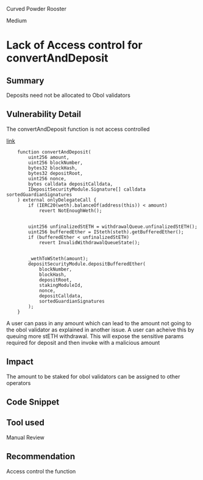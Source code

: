 Curved Powder Rooster

Medium

# Lack of Access control for convertAndDeposit

## Summary
Deposits need not be allocated to Obol validators

## Vulnerability Detail
The convertAndDeposit function is not access controlled

[link](https://github.com/sherlock-audit/2024-06-mellow/blob/26aa0445ec405a4ad637bddeeedec4efe1eba8d2/mellow-lrt/src/modules/obol/StakingModule.sol#L48-L75)
```solidity
    function convertAndDeposit(
        uint256 amount,
        uint256 blockNumber,
        bytes32 blockHash,
        bytes32 depositRoot,
        uint256 nonce,
        bytes calldata depositCalldata,
        IDepositSecurityModule.Signature[] calldata sortedGuardianSignatures
    ) external onlyDelegateCall {
        if (IERC20(weth).balanceOf(address(this)) < amount)
            revert NotEnoughWeth();


        uint256 unfinalizedStETH = withdrawalQueue.unfinalizedStETH();
        uint256 bufferedEther = ISteth(steth).getBufferedEther();
        if (bufferedEther < unfinalizedStETH)
            revert InvalidWithdrawalQueueState();


        _wethToWSteth(amount);
        depositSecurityModule.depositBufferedEther(
            blockNumber,
            blockHash,
            depositRoot,
            stakingModuleId,
            nonce,
            depositCalldata,
            sortedGuardianSignatures
        );
    }
```

A user can pass in any amount which can lead to the amount not going to the obol validator as explained in another issue. A user can acheive this by queuing more stETH withdrawal. This will expose the sensitive params required for deposit and then invoke with a malicious amount

## Impact
The amount to be staked for obol validators can be assigned to other operators

## Code Snippet

## Tool used
Manual Review

## Recommendation
Access control the function
